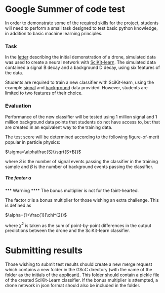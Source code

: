 # Google Summer of code test

In order to demonstrate some of the required skills for the project,
students will need to perform a small task designed to test basic python
knowledge, in addition to basic machine learning principles.

### Task

In the [letter](https://arxiv.org/abs/1712.09114) describing the initial demonstration of a drone,
simulated data was used to create a neural network with [SciKit-learn](http://scikit-learn.org/).
The simulated data contained a signal B decay and a background D decay,
using six features of the data.

Students are required to train a new classifier with SciKit-learn, using
the example [signal](signal_data.p) and [background](background_data.p) data provided.
However, students are limited to two features of their choice.

### Evaluation

Performance of the new classifier will be tested using 1 million signal and
1 million background data points that students do not have access to,
but that are created in an equivalent way to the training data.

The test score will be determined according to the following figure-of-merit
popular in particle physics:

$\sigma=\alpha\frac{S}{\sqrt{S+B}}$

where $S$ is the number of signal events passing the classifier in the
training sample and $B$ is the number of background events passing the classifier.

##### The factor $\alpha$

*** Warning **** The bonus multiplier is not for the faint-hearted.

The factor $\alpha$ is a bonus multiplier for those wishing an extra challenge.
This is defined as

$\alpha=(1+\frac{1}{\chi^{2})$

where $\chi^{2}$ is taken as the sum of point-by-point differences in
the output predictions between the drone and the SciKit-learn classifier.

# Submitting results

Those wishing to submit test results should create a new merge request
which contains a new folder in the GSoC directory (with the name of the folder
as the initials of the applicant).
This folder should contain a pickle file of the created SciKit-Learn classifier.
If the bonus multiplier is attempted, a drone network in json
format should also be included in the folder.
